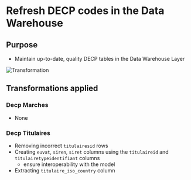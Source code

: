 # Refresh DECP codes in the Data Warehouse
## Purpose
- Maintain up-to-date, quality DECP tables in the Data Warehouse Layer

![Transformation](https://github.com/ogierpaul/UdacityDendCapstone/blob/master/dags/cpv/transformation/refresh_decp_dag.png)

## Transformations applied
### Decp Marches
- None

### Decp Titulaires
- Removing incorrect `titulairesid` rows
- Creating `euvat`, `siren`, `siret` columns using the `titulaireid` and `titulairetypeidentifiant` columns
    - ensure interoperability with the model
- Extracting `titulaire_iso_country` column